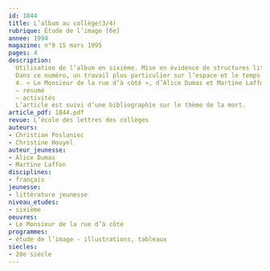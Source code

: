 ```yaml
---
id: 1844
title: L’album au collège(3/4)
rubrique: Étude de l’image [6e]
annee: 1994
magazine: n°9 15 mars 1995
pages: 4
description: 
  Utilisation de l’album en sixième. Mise en évidence de structures littéraires que soulignent les illustrations. Travail sur la connotation et l’intertextualité.
  Dans ce numéro, un travail plus particulier sur l’espace et le temps dans la fiction – 
  4. « Le Monsieur de la rue d’à côté », d’Alice Dumas et Martine Laffon
  – résumé
  – activités
  L’article est suivi d’une bibliographie sur le thème de la mort.
article_pdf: 1844.pdf
revue: L’école des lettres des collèges
auteurs:
- Christian Poslaniec
- Christine Houyel
auteur_jeunesse:
- Alice Dumas
- Martine Laffon
disciplines:
- français
jeunesse:
- littérature jeunesse
niveau_etudes:
- sixième
oeuvres:
- Le Monsieur de la rue d’à côté
programmes:
- étude de l’image - illustrations, tableaux
siecles:
- 20e siècle
---
```

